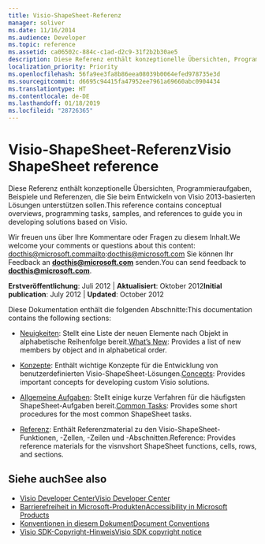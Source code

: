 ```yaml
---
title: Visio-ShapeSheet-Referenz
manager: soliver
ms.date: 11/16/2014
ms.audience: Developer
ms.topic: reference
ms.assetid: ca06502c-884c-c1ad-d2c9-31f2b2b30ae5
description: Diese Referenz enthält konzeptionelle Übersichten, Programmieraufgaben, Beispiele und Referenzen, die Sie beim Entwickeln von Visio 2013-basierten Lösungen unterstützen sollen.
localization_priority: Priority
ms.openlocfilehash: 56fa9ee3fa8b86eea08039b0064efed978735e3d
ms.sourcegitcommit: d6695c94415fa47952ee7961a69660abc0904434
ms.translationtype: HT
ms.contentlocale: de-DE
ms.lasthandoff: 01/18/2019
ms.locfileid: "28726365"
---
```

# <a name="visio-shapesheet-reference"></a><span data-ttu-id="05444-103">Visio-ShapeSheet-Referenz</span><span class="sxs-lookup"><span data-stu-id="05444-103">Visio ShapeSheet reference</span></span>

<span data-ttu-id="05444-104">Diese Referenz enthält konzeptionelle Übersichten, Programmieraufgaben, Beispiele und Referenzen, die Sie beim Entwickeln von Visio 2013-basierten Lösungen unterstützen sollen.</span><span class="sxs-lookup"><span data-stu-id="05444-104">This reference contains conceptual overviews, programming tasks, samples, and references to guide you in developing solutions based on Visio.</span></span>
  
<span data-ttu-id="05444-105">Wir freuen uns über Ihre Kommentare oder Fragen zu diesem Inhalt.</span><span class="sxs-lookup"><span data-stu-id="05444-105">We welcome your comments or questions about this content: docthis@microsoft.commailto:docthis@microsoft.com</span></span> <span data-ttu-id="05444-106">Sie können Ihr Feedback an **[docthis@microsoft.com](mailto:docthis@microsoft.com)** senden.</span><span class="sxs-lookup"><span data-stu-id="05444-106">You can send feedback to **[docthis@microsoft.com](mailto:docthis@microsoft.com)**.</span></span> 
  
 <span data-ttu-id="05444-107">**Erstveröffentlichung**: Juli 2012 | **Aktualisiert**: Oktober 2012</span><span class="sxs-lookup"><span data-stu-id="05444-107">**Initial publication**: July 2012 | **Updated**: October 2012</span></span>
  
<span data-ttu-id="05444-108">Diese Dokumentation enthält die folgenden Abschnitte:</span><span class="sxs-lookup"><span data-stu-id="05444-108">This documentation contains the following sections:</span></span>
  
- <span data-ttu-id="05444-109">[Neuigkeiten](what-s-new-for-visio-shapesheet-developers.md): Stellt eine Liste der neuen Elemente nach Objekt in alphabetische Reihenfolge bereit.</span><span class="sxs-lookup"><span data-stu-id="05444-109">[What’s New](what-s-new-for-visio-shapesheet-developers.md): Provides a list of new members by object and in alphabetical order.</span></span>
    
- <span data-ttu-id="05444-110">[Konzepte](concepts-visio-shapesheet.md): Enthält wichtige Konzepte für die Entwicklung von benutzerdefinierten Visio-ShapeSheet-Lösungen.</span><span class="sxs-lookup"><span data-stu-id="05444-110">[Concepts](concepts-visio-shapesheet.md): Provides important concepts for developing custom Visio solutions.</span></span>
    
- <span data-ttu-id="05444-111">[Allgemeine Aufgaben](common-tasks-visio-shapesheet.md): Stellt einige kurze Verfahren für die häufigsten ShapeSheet-Aufgaben bereit.</span><span class="sxs-lookup"><span data-stu-id="05444-111">[Common Tasks](common-tasks-visio-shapesheet.md): Provides some short procedures for the most common ShapeSheet tasks.</span></span>
    
- <span data-ttu-id="05444-112">[Referenz](reference-visio-shapesheet.md): Enthält Referenzmaterial zu den Visio-ShapeSheet-Funktionen, -Zellen, -Zeilen und -Abschnitten.</span><span class="sxs-lookup"><span data-stu-id="05444-112">Reference: Provides reference materials for the visnvshort ShapeSheet functions, cells, rows, and sections.</span></span>
    
## <a name="see-also"></a><span data-ttu-id="05444-113">Siehe auch</span><span class="sxs-lookup"><span data-stu-id="05444-113">See also</span></span>

- [<span data-ttu-id="05444-114">Visio Developer Center</span><span class="sxs-lookup"><span data-stu-id="05444-114">Visio Developer Center</span></span>](https://msdn.microsoft.com/office/aa905478.aspx)    
- [<span data-ttu-id="05444-115">Barrierefreiheit in Microsoft-Produkten</span><span class="sxs-lookup"><span data-stu-id="05444-115">Accessibility in Microsoft Products</span></span>](https://www.microsoft.com/enable/products/default.aspx)    
- [<span data-ttu-id="05444-116">Konventionen in diesem Dokument</span><span class="sxs-lookup"><span data-stu-id="05444-116">Document Conventions</span></span>](https://msdn.microsoft.com/office/aa905365.aspx)   
- [<span data-ttu-id="05444-117">Visio SDK-Copyright-Hinweis</span><span class="sxs-lookup"><span data-stu-id="05444-117">Visio SDK copyright notice</span></span>](visio-sdk-copyright-notice.md)

    


